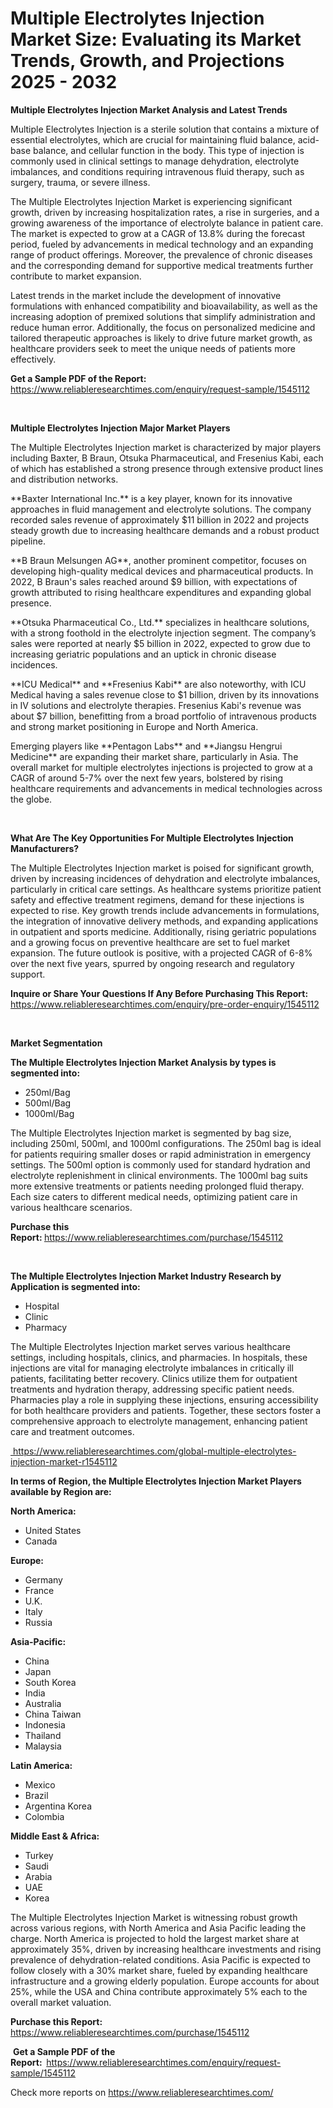 <p><h1>Multiple Electrolytes Injection Market Size: Evaluating its Market Trends, Growth, and Projections 2025 - 2032</h1></p><p><strong>Multiple Electrolytes Injection Market Analysis and Latest Trends</strong></p>
<p><p>Multiple Electrolytes Injection is a sterile solution that contains a mixture of essential electrolytes, which are crucial for maintaining fluid balance, acid-base balance, and cellular function in the body. This type of injection is commonly used in clinical settings to manage dehydration, electrolyte imbalances, and conditions requiring intravenous fluid therapy, such as surgery, trauma, or severe illness.</p><p>The Multiple Electrolytes Injection Market is experiencing significant growth, driven by increasing hospitalization rates, a rise in surgeries, and a growing awareness of the importance of electrolyte balance in patient care. The market is expected to grow at a CAGR of 13.8% during the forecast period, fueled by advancements in medical technology and an expanding range of product offerings. Moreover, the prevalence of chronic diseases and the corresponding demand for supportive medical treatments further contribute to market expansion.</p><p>Latest trends in the market include the development of innovative formulations with enhanced compatibility and bioavailability, as well as the increasing adoption of premixed solutions that simplify administration and reduce human error. Additionally, the focus on personalized medicine and tailored therapeutic approaches is likely to drive future market growth, as healthcare providers seek to meet the unique needs of patients more effectively.</p></p>
<p><strong>Get a Sample PDF of the Report:&nbsp;</strong> <a href="https://www.reliableresearchtimes.com/enquiry/request-sample/1545112?utm_campaign=2220&utm_medium=2&utm_source=Github&utm_content=ia&utm_term=08032025&utm_id=multiple-electrolytes-injection">https://www.reliableresearchtimes.com/enquiry/request-sample/1545112</a></p>
<p>&nbsp;</p>
<p><strong>Multiple Electrolytes Injection Major Market Players</strong></p>
<p><p>The Multiple Electrolytes Injection market is characterized by major players including Baxter, B Braun, Otsuka Pharmaceutical, and Fresenius Kabi, each of which has established a strong presence through extensive product lines and distribution networks.</p><p>**Baxter International Inc.** is a key player, known for its innovative approaches in fluid management and electrolyte solutions. The company recorded sales revenue of approximately $11 billion in 2022 and projects steady growth due to increasing healthcare demands and a robust product pipeline.</p><p>**B Braun Melsungen AG**, another prominent competitor, focuses on developing high-quality medical devices and pharmaceutical products. In 2022, B Braun's sales reached around $9 billion, with expectations of growth attributed to rising healthcare expenditures and expanding global presence.</p><p>**Otsuka Pharmaceutical Co., Ltd.** specializes in healthcare solutions, with a strong foothold in the electrolyte injection segment. The company’s sales were reported at nearly $5 billion in 2022, expected to grow due to increasing geriatric populations and an uptick in chronic disease incidences.</p><p>**ICU Medical** and **Fresenius Kabi** are also noteworthy, with ICU Medical having a sales revenue close to $1 billion, driven by its innovations in IV solutions and electrolyte therapies. Fresenius Kabi's revenue was about $7 billion, benefitting from a broad portfolio of intravenous products and strong market positioning in Europe and North America.</p><p>Emerging players like **Pentagon Labs** and **Jiangsu Hengrui Medicine** are expanding their market share, particularly in Asia. The overall market for multiple electrolytes injections is projected to grow at a CAGR of around 5-7% over the next few years, bolstered by rising healthcare requirements and advancements in medical technologies across the globe.</p></p>
<p>&nbsp;</p>
<p><strong>What Are The Key Opportunities For Multiple Electrolytes Injection Manufacturers?</strong></p>
<p><p>The Multiple Electrolytes Injection market is poised for significant growth, driven by increasing incidences of dehydration and electrolyte imbalances, particularly in critical care settings. As healthcare systems prioritize patient safety and effective treatment regimens, demand for these injections is expected to rise. Key growth trends include advancements in formulations, the integration of innovative delivery methods, and expanding applications in outpatient and sports medicine. Additionally, rising geriatric populations and a growing focus on preventive healthcare are set to fuel market expansion. The future outlook is positive, with a projected CAGR of 6-8% over the next five years, spurred by ongoing research and regulatory support.</p></p>
<p><strong>Inquire or Share Your Questions If Any Before Purchasing This Report:</strong> <a href="https://www.reliableresearchtimes.com/enquiry/pre-order-enquiry/1545112?utm_campaign=2220&utm_medium=2&utm_source=Github&utm_content=ia&utm_term=08032025&utm_id=multiple-electrolytes-injection">https://www.reliableresearchtimes.com/enquiry/pre-order-enquiry/1545112</a></p>
<p>&nbsp;</p>
<p><strong>Market Segmentation</strong></p>
<p><strong>The Multiple Electrolytes Injection Market Analysis by types is segmented into:</strong></p>
<p><ul><li>250ml/Bag</li><li>500ml/Bag</li><li>1000ml/Bag</li></ul></p>
<p><p>The Multiple Electrolytes Injection market is segmented by bag size, including 250ml, 500ml, and 1000ml configurations. The 250ml bag is ideal for patients requiring smaller doses or rapid administration in emergency settings. The 500ml option is commonly used for standard hydration and electrolyte replenishment in clinical environments. The 1000ml bag suits more extensive treatments or patients needing prolonged fluid therapy. Each size caters to different medical needs, optimizing patient care in various healthcare scenarios.</p></p>
<p><strong>Purchase this Report:&nbsp;</strong><a href="https://www.reliableresearchtimes.com/purchase/1545112?utm_campaign=2220&utm_medium=2&utm_source=Github&utm_content=ia&utm_term=08032025&utm_id=multiple-electrolytes-injection">https://www.reliableresearchtimes.com/purchase/1545112</a></p>
<p>&nbsp;</p>
<p><strong>The Multiple Electrolytes Injection Market Industry Research by Application is segmented into:</strong></p>
<p><ul><li>Hospital</li><li>Clinic</li><li>Pharmacy</li></ul></p>
<p><p>The Multiple Electrolytes Injection market serves various healthcare settings, including hospitals, clinics, and pharmacies. In hospitals, these injections are vital for managing electrolyte imbalances in critically ill patients, facilitating better recovery. Clinics utilize them for outpatient treatments and hydration therapy, addressing specific patient needs. Pharmacies play a role in supplying these injections, ensuring accessibility for both healthcare providers and patients. Together, these sectors foster a comprehensive approach to electrolyte management, enhancing patient care and treatment outcomes.</p></p>
<p><a href="https://www.reliableresearchtimes.com/global-multiple-electrolytes-injection-market-r1545112?utm_campaign=2220&utm_medium=2&utm_source=Github&utm_content=ia&utm_term=08032025&utm_id=multiple-electrolytes-injection">&nbsp;https://www.reliableresearchtimes.com/global-multiple-electrolytes-injection-market-r1545112</a></p>
<p><strong>In terms of Region, the Multiple Electrolytes Injection Market Players available by Region are:</strong></p>
<p>
    <p> <strong> North America: </strong>
        <ul>
            <li>United States</li>
            <li>Canada</li>
        </ul>
        </p> 
    <p> <strong> Europe: </strong>
        <ul>
            <li>Germany</li>
            <li>France</li>
            <li>U.K.</li>
            <li>Italy</li>
            <li>Russia</li>
        </ul>
        </p> 
    <p> <strong> Asia-Pacific: </strong>
        <ul>
            <li>China</li>
            <li>Japan</li>
            <li>South Korea</li>
            <li>India</li>
            <li>Australia</li>
            <li>China Taiwan</li>
            <li>Indonesia</li>
            <li>Thailand</li>
            <li>Malaysia</li>
        </ul>
        </p> 
    <p> <strong> Latin America: </strong>
        <ul>
            <li>Mexico</li>
            <li>Brazil</li>
            <li>Argentina Korea</li>
            <li>Colombia</li>
        </ul>
        </p> 
    <p> <strong> Middle East & Africa: </strong>
        <ul>
            <li>Turkey</li>
            <li>Saudi</li>
            <li>Arabia</li>
            <li>UAE</li>
            <li>Korea</li>
        </ul>
    </p>
    </p>
<p><p>The Multiple Electrolytes Injection Market is witnessing robust growth across various regions, with North America and Asia Pacific leading the charge. North America is projected to hold the largest market share at approximately 35%, driven by increasing healthcare investments and rising prevalence of dehydration-related conditions. Asia Pacific is expected to follow closely with a 30% market share, fueled by expanding healthcare infrastructure and a growing elderly population. Europe accounts for about 25%, while the USA and China contribute approximately 5% each to the overall market valuation.</p></p>
<p><strong>Purchase this Report: </strong><a href="https://www.reliableresearchtimes.com/purchase/1545112?utm_campaign=2220&utm_medium=2&utm_source=Github&utm_content=ia&utm_term=08032025&utm_id=multiple-electrolytes-injection">https://www.reliableresearchtimes.com/purchase/1545112</a></p>
<p>&nbsp;<strong>Get a Sample PDF of the Report:&nbsp;&nbsp;</strong><a href="https://www.reliableresearchtimes.com/enquiry/request-sample/1545112?utm_campaign=2220&utm_medium=2&utm_source=Github&utm_content=ia&utm_term=08032025&utm_id=multiple-electrolytes-injection">https://www.reliableresearchtimes.com/enquiry/request-sample/1545112</a></p>
<p><strong></strong></p>
<p>Check more reports on <a href="https://www.reliableresearchtimes.com/?utm_campaign=2220&utm_medium=2&utm_source=Github&utm_content=ia&utm_term=08032025&utm_id=multiple-electrolytes-injection">https://www.reliableresearchtimes.com/</a></p>